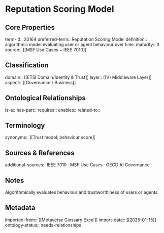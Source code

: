 # Reputation Scoring Model

## Core Properties
term-id:: 20164
preferred-term:: Reputation Scoring Model
definition:: algorithmic model evaluating user or agent behaviour over time.
maturity:: 3
source:: [[MSF Use Cases + IEEE 7010]]

## Classification
domain:: [[ETSI Domain/Identity & Trust]]
layer:: [[V) Middleware Layer]]
aspect:: [[Governance / Business]]

## Ontological Relationships
is-a:: 
has-part:: 
requires:: 
enables:: 
related-to:: 

## Terminology
synonyms:: [[Trust model; behaviour score]]

## Sources & References
additional-sources:: IEEE 7010 · MSF Use Cases · OECD AI Governance

## Notes
Algorithmically evaluates behaviour and trustworthiness of users or agents.

## Metadata
imported-from:: [[Metaverse Glossary Excel]]
import-date:: [[2025-01-15]]
ontology-status:: needs-relationships